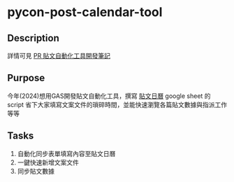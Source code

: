 # pycon-post-calendar-tool

## Description
詳情可見 [PR 貼文自動化工具開發筆記](https://hackmd.io/-uezCABdT6GWCQMsdp9Dig)

## Purpose
今年(2024)想用GAS開發貼文自動化工具，撰寫 [貼文日曆](https://docs.google.com/spreadsheets/d/1Hv0jEXzEmB31T_cTjXmZBZei9C28oEUZA3lkezyjaKU/edit#gid=1507957168) google sheet 的 script 省下大家填寫文案文件的瑣碎時間，並能快速瀏覽各篇貼文數據與指派工作等等

## Tasks
1. 自動化同步表單填寫內容至貼文日曆
2. 一鍵快速新增文案文件
3. 同步貼文數據
